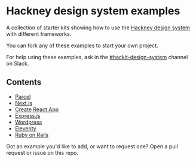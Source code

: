 # Hackney design system examples

A collection of starter kits showing how to use the [Hackney design system](https://design-system.hackney.gov.uk/) with different frameworks.

You can fork any of these examples to start your own project.

For help using these examples, ask in the [#hackit-design-system](https://hackit-lbh.slack.com/archives/CJ6AWTH0A) channel on Slack.

## Contents

- [Parcel](https://github.com/LBHackney-IT/hackney-design-system-examples/blob/main/parcel)
- [Next.js](x)
- [Create React App](x)
- [Express.js](x)
- [Wordpress](x)
- [Eleventy](x)
- [Ruby on Rails](x)

Got an example you'd like to add, or want to request one? Open a pull request or issue on this repo.
